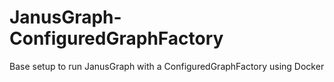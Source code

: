 # JanusGraph-ConfiguredGraphFactory
Base setup to run JanusGraph with a ConfiguredGraphFactory using Docker

